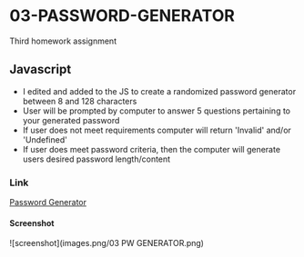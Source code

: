 # 03-PASSWORD-GENERATOR
Third homework assignment

## Javascript
- I edited and added to the JS to create a randomized password generator between 8 and 128 characters
- User will be prompted by computer to answer 5 questions pertaining to your generated password
- If user does not meet requirements computer will return 'Invalid' and/or 'Undefined'
- If user does meet password criteria, then the computer will generate users desired password length/content

### Link
<a href= "https://lyndseyfin.github.io/03-PASSWORD-GENERATOR/">Password Generator</a>

#### Screenshot
![screenshot](images.png/03 PW GENERATOR.png)